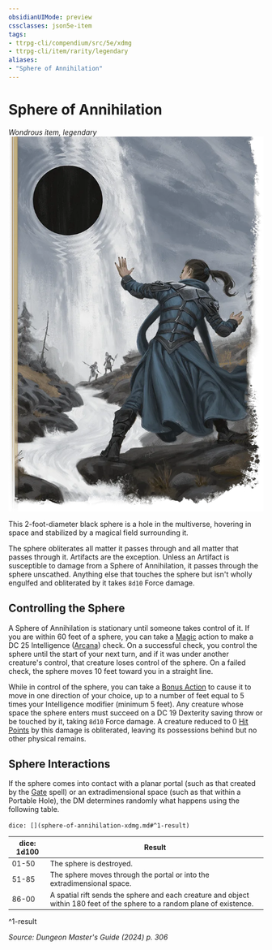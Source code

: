 ```yaml
---
obsidianUIMode: preview
cssclasses: json5e-item
tags:
- ttrpg-cli/compendium/src/5e/xdmg
- ttrpg-cli/item/rarity/legendary
aliases: 
- "Sphere of Annihilation"
---
```

# Sphere of Annihilation
*Wondrous item, legendary*  
![](3-Mechanics/CLI/items/img/sphere-of-annihilation.webp#right)


This 2-foot-diameter black sphere is a hole in the multiverse, hovering in space and stabilized by a magical field surrounding it.

The sphere obliterates all matter it passes through and all matter that passes through it. Artifacts are the exception. Unless an Artifact is susceptible to damage from a Sphere of Annihilation, it passes through the sphere unscathed. Anything else that touches the sphere but isn't wholly engulfed and obliterated by it takes `8d10` Force damage.

## Controlling the Sphere

A Sphere of Annihilation is stationary until someone takes control of it. If you are within 60 feet of a sphere, you can take a [Magic](3-Mechanics/CLI/rules/actions.md#Magic) action to make a DC 25 Intelligence ([Arcana](3-Mechanics/CLI/rules/skills.md#Arcana)) check. On a successful check, you control the sphere until the start of your next turn, and if it was under another creature's control, that creature loses control of the sphere. On a failed check, the sphere moves 10 feet toward you in a straight line.

While in control of the sphere, you can take a [Bonus Action](3-Mechanics/CLI/rules/variant-rules/bonus-action-xphb.md) to cause it to move in one direction of your choice, up to a number of feet equal to 5 times your Intelligence modifier (minimum 5 feet). Any creature whose space the sphere enters must succeed on a DC 19 Dexterity saving throw or be touched by it, taking `8d10` Force damage. A creature reduced to 0 [Hit Points](3-Mechanics/CLI/rules/variant-rules/hit-points-xphb.md) by this damage is obliterated, leaving its possessions behind but no other physical remains.

## Sphere Interactions

If the sphere comes into contact with a planar portal (such as that created by the [Gate](3-Mechanics/CLI/spells/gate-xphb.md) spell) or an extradimensional space (such as that within a Portable Hole), the DM determines randomly what happens using the following table.

`dice: [](sphere-of-annihilation-xdmg.md#^1-result)`

| dice: 1d100 | Result |
|-------------|--------|
| 01-50 | The sphere is destroyed. |
| 51-85 | The sphere moves through the portal or into the extradimensional space. |
| 86-00 | A spatial rift sends the sphere and each creature and object within 180 feet of the sphere to a random plane of existence. |
^1-result

*Source: Dungeon Master's Guide (2024) p. 306*